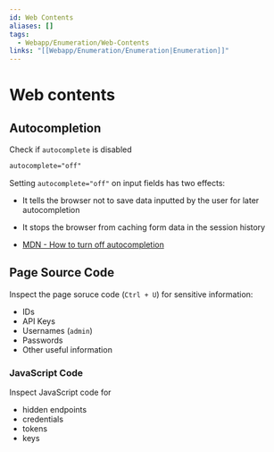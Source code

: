 ```yaml
---
id: Web Contents
aliases: []
tags:
  - Webapp/Enumeration/Web-Contents
links: "[[Webapp/Enumeration/Enumeration|Enumeration]]"
---
```


# Web contents

## Autocompletion

Check if `autocomplete` is disabled

```html
autocomplete="off"
```

Setting `autocomplete="off"` on input fields has two effects:

- It tells the browser not to save data inputted by the user for later
  autocompletion
- It stops the browser from caching form data in the session history

- [MDN - How to turn off autocompletion](https://developer.mozilla.org/en-US/docs/Web/Security/Practical_implementation_guides/Turning_off_form_autocompletion)

## Page Source Code

Inspect the page soruce code (`Ctrl + U`) for sensitive information:

- IDs
- API Keys
- Usernames (`admin`)
- Passwords
- Other useful information

### JavaScript Code

Inspect JavaScript code for

- hidden endpoints
- credentials
- tokens
- keys
